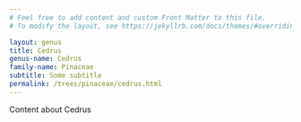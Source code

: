 ```yaml
---
# Feel free to add content and custom Front Matter to this file.
# To modify the layout, see https://jekyllrb.com/docs/themes/#overriding-theme-defaults

layout: genus
title: Cedrus
genus-name: Cedrus
family-name: Pinaceae
subtitle: Some subtitle
permalink: /trees/pinaceae/cedrus.html
---
```


Content about Cedrus